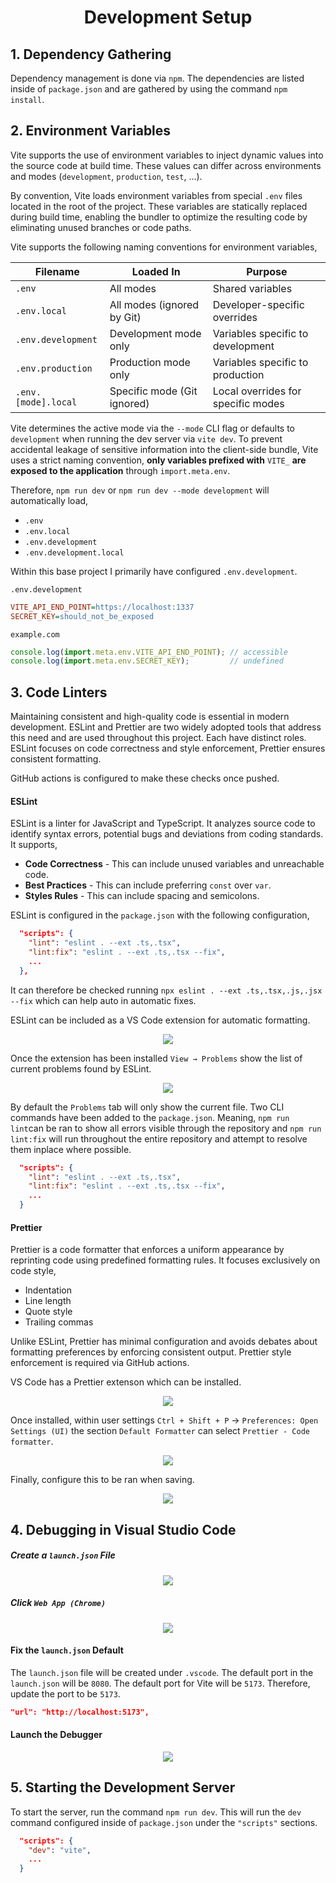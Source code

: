 <div align="center">
  <h1> Development Setup </h1>
</div>

## 1. Dependency Gathering

Dependency management is done via `npm`. The dependencies are listed inside of `package.json` and are gathered by using the command `npm install`.

## 2. Environment Variables

Vite supports the use of environment variables to inject dynamic values into the source code at build time. These values can differ across environments and modes (`development`, `production`, `test`, ...).

By convention, Vite loads environment variables from special `.env` files located in the root of the project. These variables are statically replaced during build time, enabling the bundler to optimize the resulting code by eliminating unused branches or code paths.

Vite supports the following naming conventions for environment variables,

| Filename            | Loaded In                   | Purpose                            |
| ------------------- | --------------------------- | ---------------------------------- |
| `.env`              | All modes                   | Shared variables                   |
| `.env.local`        | All modes (ignored by Git)  | Developer-specific overrides       |
| `.env.development`  | Development mode only       | Variables specific to development  |
| `.env.production`   | Production mode only        | Variables specific to production   |
| `.env.[mode].local` | Specific mode (Git ignored) | Local overrides for specific modes |

Vite determines the active mode via the `--mode` CLI flag or defaults to `development` when running the dev server via `vite dev`. To prevent accidental leakage of sensitive information into the client-side bundle, Vite uses a strict naming convention, **only variables prefixed with** `VITE_` **are exposed to the application** through `import.meta.env`.

Therefore, `npm run dev` or `npm run dev --mode development` will automatically load,

- `.env`
- `.env.local`
- `.env.development`
- `.env.development.local`

Within this base project I primarily have configured `.env.development`.

`.env.development`

```ini
VITE_API_END_POINT=https://localhost:1337
SECRET_KEY=should_not_be_exposed
```

`example.com`

```JavaScript
console.log(import.meta.env.VITE_API_END_POINT); // accessible
console.log(import.meta.env.SECRET_KEY);         // undefined
```

## 3. Code Linters

Maintaining consistent and high-quality code is essential in modern development. ESLint and Prettier are two widely adopted tools that address this need and are used throughout this project. Each have distinct roles. ESLint focuses on code correctness and style enforcement, Prettier ensures consistent formatting.

GitHub actions is configured to make these checks once pushed.

#### ESLint

ESLint is a linter for JavaScript and TypeScript. It analyzes source code to identify syntax errors, potential bugs and deviations from coding standards. It supports,

- **Code Correctness** - This can include unused variables and unreachable code.
- **Best Practices** - This can include preferring `const` over `var`.
- **Styles Rules** - This can include spacing and semicolons.

ESLint is configured in the `package.json` with the following configuration,

```JSON
  "scripts": {
    "lint": "eslint . --ext .ts,.tsx",
    "lint:fix": "eslint . --ext .ts,.tsx --fix",
    ...
  },
```

It can therefore be checked running `npx eslint . --ext .ts,.tsx,.js,.jsx --fix` which can help auto in automatic fixes.

ESLint can be included as a VS Code extension for automatic formatting.

<div align="center">
  <img src="./images/ESLint_extension.png">
</div>

Once the extension has been installed `View → Problems` show the list of current problems found by ESLint.

<div align="center">
  <img src="./images/ESLint_example.png">
</div>

By default the `Problems` tab will only show the current file. Two CLI commands have been added to the `package.json`. Meaning, `npm run lint`can be ran to show all errors visible through the repository and `npm run lint:fix` will run throughout the entire repository and attempt to resolve them inplace where possible.

```JSON
  "scripts": {
    "lint": "eslint . --ext .ts,.tsx",
    "lint:fix": "eslint . --ext .ts,.tsx --fix",
    ...
  }
```

#### Prettier

Prettier is a code formatter that enforces a uniform appearance by reprinting code using predefined formatting rules. It focuses exclusively on code style,

- Indentation
- Line length
- Quote style
- Trailing commas

Unlike ESLint, Prettier has minimal configuration and avoids debates about formatting preferences by enforcing consistent output. Prettier style enforcement is required via GitHub actions.

VS Code has a Prettier extenson which can be installed.

<div align="center">
  <img src="./images/prettier_code_formatter.png">
</div>

Once installed, within user settings `Ctrl + Shift + P` → `Preferences: Open Settings (UI)` the section `Default Formatter` can select `Prettier - Code formatter`.

<div align="center">
  <img src="./images/prettier_default_formatter.png">
</div>

Finally, configure this to be ran when saving.

<div align="center">
  <img src="./images/format_on_save.png">
</div>

## 4. Debugging in Visual Studio Code

##### Create a `launch.json` File

<div align="center">
    <img src="./images/run_and_debug_tab.png"/>
</div>

##### Click `Web App (Chrome)`

<div align="center">
    <img src="./images/web_app_chrome.png"/>
</div>

#### Fix the `launch.json` Default

The `launch.json` file will be created under `.vscode`. The default port in the `launch.json` will be `8080`. The default port for Vite will be `5173`. Therefore, update the port to be `5173`.

```JSON
"url": "http://localhost:5173",
```

#### Launch the Debugger

<div align="center">
    <img src="./images/launch_debugger.png"/>
</div>

## 5. Starting the Development Server

To start the server, run the command `npm run dev`. This will run the `dev` command configured inside of `package.json` under the `"scripts"` sections.

```JSON
  "scripts": {
    "dev": "vite",
    ...
  }
```
